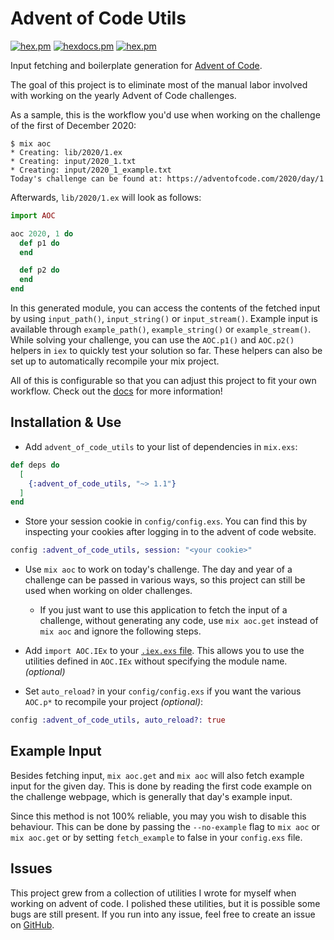 # Advent of Code Utils

[![hex.pm](https://img.shields.io/hexpm/v/advent_of_code_utils.svg)](https://hex.pm/packages/advent_of_code_utils)
[![hexdocs.pm](https://img.shields.io/badge/hex-docs-lightgreen.svg)](https://hexdocs.pm/advent_of_code_utils/)
[![hex.pm](https://img.shields.io/hexpm/l/advent_of_code_utils.svg)](https://hex.pm/packages/advent_of_code_utils)

Input fetching and boilerplate generation for [Advent of Code](https://adventofcode.com/).

The goal of this project is to eliminate most of the manual labor involved with
working on the yearly Advent of Code challenges.

As a sample, this is the workflow you'd use when working on the challenge of the
first of December 2020:

```
$ mix aoc
* Creating: lib/2020/1.ex
* Creating: input/2020_1.txt
* Creating: input/2020_1_example.txt
Today's challenge can be found at: https://adventofcode.com/2020/day/1
```

Afterwards, `lib/2020/1.ex` will look as follows:

```elixir
import AOC

aoc 2020, 1 do
  def p1 do
  end

  def p2 do
  end
end
```

In this generated module, you can access the contents of the fetched input by
using `input_path()`, `input_string()` or `input_stream()`.
Example input is available through `example_path()`, `example_string()` or
`example_stream()`.
While solving your challenge, you can use the `AOC.p1()` and `AOC.p2()` helpers
in `iex` to quickly test your solution so far.
These helpers can also be set up to automatically recompile your mix project.

All of this is configurable so that you can adjust this project to fit your own
workflow. Check out the [docs](https://hexdocs.pm/advent_of_code_utils/) for
more information!

## Installation & Use

- Add `advent_of_code_utils` to your list of dependencies in `mix.exs`:

```elixir
def deps do
  [
    {:advent_of_code_utils, "~> 1.1"}
  ]
end
```

- Store your session cookie in `config/config.exs`. You can find this by
  inspecting your cookies after logging in to the advent of code website.

```elixir
config :advent_of_code_utils, session: "<your cookie>"
```

- Use `mix aoc` to work on today's challenge. The day and year of a challenge
  can be passed in various ways, so this project can still be used when working
  on older challenges.

  - If you just want to use this application to fetch the input of a challenge,
    without generating any code, use `mix aoc.get` instead of `mix aoc` and
    ignore the following steps.

- Add `import AOC.IEx` to your
  [`.iex.exs` file](https://hexdocs.pm/iex/IEx.html#module-the-iex-exs-file).
  This allows you to use the utilities defined in `AOC.IEx` without
  specifying the module name. _(optional)_

- Set `auto_reload?` in your `config/config.exs` if you want the various
  `AOC.p*` to recompile your project _(optional)_:

```elixir
config :advent_of_code_utils, auto_reload?: true
```

## Example Input

Besides fetching input, `mix aoc.get` and `mix aoc` will also fetch example
input for the given day.
This is done by reading the first code example on the challenge webpage, which
is generally that day's example input.

Since this method is not 100% reliable, you may you wish to disable this
behaviour.
This can be done by passing the `--no-example` flag to `mix aoc` or `mix
aoc.get` or by setting `fetch_example` to false in your `config.exs` file.

## Issues

This project grew from a collection of utilities I wrote for myself when working
on advent of code.
I polished these utilities, but it is possible some bugs are still present.
If you run into any issue, feel free to create an issue on
[GitHub](https://github.com/mathsaey/advent_of_code_utils).
